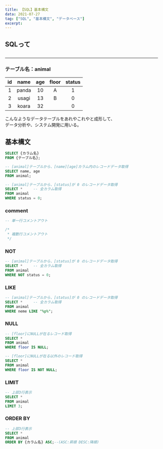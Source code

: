 ```yaml
---
title: 【SQL】基本構文
data: 2021-07-27
tag: ["SQL", "基本構文", "データベース"]
excerpt:
---
```


## SQLって
```

```


---
### テーブル名：animal
|id|name|age|floor|status|
|:-:|:-:|:-:|:-:|:-:|
|1|panda|10|A|1|
|2|usagi|13|B|0|
|3|koara|32||0|

こんなようなデータテーブルをあれやこれやと成形して、<br>
データ分析や、システム開発に用いる。

## 基本構文
```SQL
SELECT {カラム名}
FROM {テーブル名};
```
```SQL
-- [animal]テーブルから、[name][age]カラム内のレコードデータ取得
SELECT name, age
FROM animal;
```
```SQL
-- [animal]テーブルから、[status]が 0 のレコードデータ取得
SELECT *     -- 全カラム取得
FROM animal
WHERE status = 0;
```

### comment
```SQL
-- 単一行コメントアウト

/*
 * 複数行コメントアウト
 */
```

### NOT
```SQL
-- [animal]テーブルから、[status]が 0 のレコードデータ取得
SELECT *     -- 全カラム取得
FROM animal
WHERE NOT status = 0;
```

### LIKE
```SQL
-- [animal]テーブルから、[status]が 0 のレコードデータ取得
SELECT *     -- 全カラム取得
FROM animal
WHERE neme LIKE "%p%";
```

### NULL
```SQL
-- [floor]にNULLが在るレコード取得
SELECT *
FROM animal
WHERE floor IS NULL;
```
```SQL
-- [floor]にNULLが在る以外のレコード取得
SELECT *
FROM animal
WHERE floor IS NOT NULL;
```

### LIMIT
```SQL
-- 上部3行表示
SELECT *
FROM animal
LIMIT 3;
```

### ORDER BY
```SQL
-- 上部3行表示
SELECT *
FROM animal
ORDER BY {カラム名} ASC;--(ASC:昇順 DESC:降順)
```
